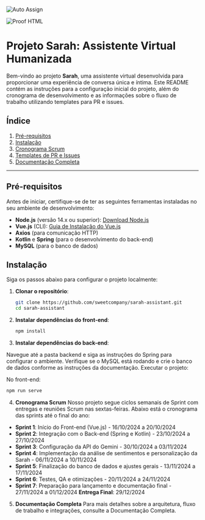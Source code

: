 ![Auto Assign](https://github.com/a-sweet-company/demo-repository/actions/workflows/auto-assign.yml/badge.svg)

![Proof HTML](https://github.com/a-sweet-company/demo-repository/actions/workflows/proof-html.yml/badge.svg)

# Projeto Sarah: Assistente Virtual Humanizada

Bem-vindo ao projeto **Sarah**, uma assistente virtual desenvolvida para proporcionar uma experiência de conversa única e íntima. Este README contém as instruções para a configuração inicial do projeto, além do cronograma de desenvolvimento e as informações sobre o fluxo de trabalho utilizando templates para PR e issues.

## Índice

1. [Pré-requisitos](#pré-requisitos)
2. [Instalação](#instalação)
3. [Cronograma Scrum](#cronograma-scrum)
4. [Templates de PR e Issues](#templates-de-pr-e-issues)
5. [Documentação Completa](#documentação-completa)

---

## Pré-requisitos

Antes de iniciar, certifique-se de ter as seguintes ferramentas instaladas no seu ambiente de desenvolvimento:

- **Node.js** (versão 14.x ou superior): [Download Node.js](https://nodejs.org/)
- **Vue.js** (CLI): [Guia de Instalação do Vue.js](https://vuejs.org/guide/installation.html)
- **Axios** (para comunicação HTTP)
- **Kotlin** e **Spring** (para o desenvolvimento do back-end)
- **MySQL** (para o banco de dados)

## Instalação

Siga os passos abaixo para configurar o projeto localmente:

1. **Clonar o repositório**:
   ```bash
   git clone https://github.com/sweetcompany/sarah-assistant.git
   cd sarah-assistant

2. **Instalar dependências do front-end**:

   ```bash
   npm install

   
3. **Instalar dependências do back-end**:

Navegue até a pasta backend e siga as instruções do Spring para configurar o ambiente.
Verifique se o MySQL está rodando e crie o banco de dados conforme as instruções da documentação.
Executar o projeto:

No front-end:
  ```bash
  npm run serve
  ````



4. **Cronograma Scrum**
Nosso projeto segue ciclos semanais de Sprint com entregas e reuniões Scrum nas sextas-feiras. Abaixo está o cronograma das sprints até o final do ano:

- **Sprint 1**: Início do Front-end (Vue.js) - 16/10/2024 a 20/10/2024
- **Sprint 2**: Integração com o Back-end (Spring e Kotlin) - 23/10/2024 a 27/10/2024
- **Sprint 3**: Configuração da API do Gemini - 30/10/2024 a 03/11/2024
- **Sprint 4**: Implementação da análise de sentimentos e personalização da Sarah - 06/11/2024 a 10/11/2024
- **Sprint 5**: Finalização do banco de dados e ajustes gerais - 13/11/2024 a 17/11/2024
- **Sprint 6**: Testes, QA e otimizações - 20/11/2024 a 24/11/2024
- **Sprint 7**: Preparação para lançamento e documentação final - 27/11/2024 a 01/12/2024
**Entrega Final**: 29/12/2024

5. **Documentação Completa**
Para mais detalhes sobre a arquitetura, fluxo de trabalho e integrações, consulte a Documentação Completa.


